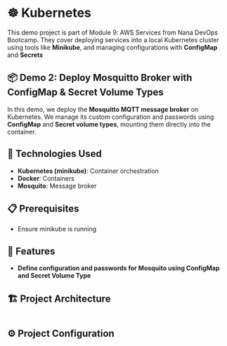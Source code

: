 # ☸️ Kubernetes
This demo project is part of Module 9: AWS Services from Nana DevOps Bootcamp. They cover deploying services into a local Kubernetes cluster using tools like **Minikube**, and managing configurations with **ConfigMap** and **Secrets**

## 📦 Demo 2: Deploy Mosquitto Broker with ConfigMap & Secret Volume Types
In this demo, we deploy the **Mosquitto MQTT message broker** on Kubernetes. We manage its custom configuration and passwords using **ConfigMap** and **Secret volume types**, mounting them directly into the container.

## 🚀 Technologies Used
- **Kubernetes (minikube)**: Container orchestration
- **Docker**: Containers
- **Mosquito**: Message broker
  
## 📋 Prerequisites
- Ensure minikube is running

## 🎯 Features

- **Define configuration and passwords for Mosquito using ConfigMap and Secret Volume Type**


## 🏗 Project Architecture

<img src=""/>

## ⚙️ Project Configuration





